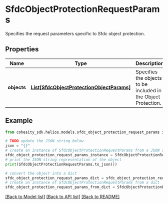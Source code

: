# SfdcObjectProtectionRequestParams

Specifies the request parameters specific to Sfdc object protection.

## Properties

Name | Type | Description | Notes
------------ | ------------- | ------------- | -------------
**objects** | [**List[SfdcObjectProtectionObjectParams]**](SfdcObjectProtectionObjectParams.md) | Specifies the objects to be included in the Object Protection. | 

## Example

```python
from cohesity_sdk.helios.models.sfdc_object_protection_request_params import SfdcObjectProtectionRequestParams

# TODO update the JSON string below
json = "{}"
# create an instance of SfdcObjectProtectionRequestParams from a JSON string
sfdc_object_protection_request_params_instance = SfdcObjectProtectionRequestParams.from_json(json)
# print the JSON string representation of the object
print(SfdcObjectProtectionRequestParams.to_json())

# convert the object into a dict
sfdc_object_protection_request_params_dict = sfdc_object_protection_request_params_instance.to_dict()
# create an instance of SfdcObjectProtectionRequestParams from a dict
sfdc_object_protection_request_params_from_dict = SfdcObjectProtectionRequestParams.from_dict(sfdc_object_protection_request_params_dict)
```
[[Back to Model list]](../README.md#documentation-for-models) [[Back to API list]](../README.md#documentation-for-api-endpoints) [[Back to README]](../README.md)


